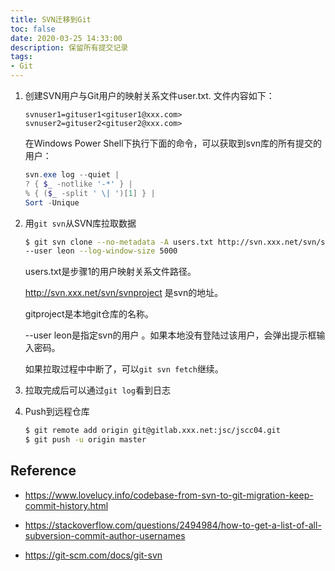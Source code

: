 ```yaml
---
title: SVN迁移到Git
toc: false
date: 2020-03-25 14:33:00
description: 保留所有提交记录
tags:
- Git
---
```


1. 创建SVN用户与Git用户的映射关系文件user.txt. 文件内容如下：

   ```
   svnuser1=gituser1<gituser1@xxx.com>
   svnuser2=gituser2<gituser2@xxx.com>
   ```

   在Windows Power Shell下执行下面的命令，可以获取到svn库的所有提交的用户：

   ```powershell
   svn.exe log --quiet |
   ? { $_ -notlike '-*' } |
   % { ($_ -split ' \| ')[1] } |
   Sort -Unique
   ```

2. 用`git svn`从SVN库拉取数据

   ```bash
   $ git svn clone --no-metadata -A users.txt http://svn.xxx.net/svn/svnproject gitproject \
   --user leon --log-window-size 5000
   ```

   users.txt是步骤1的用户映射关系文件路径。

   http://svn.xxx.net/svn/svnproject 是svn的地址。

   gitproject是本地git仓库的名称。

   --user leon是指定svn的用户 。如果本地没有登陆过该用户，会弹出提示框输入密码。

   如果拉取过程中中断了，可以`git svn fetch`继续。

3. 拉取完成后可以通过`git log`看到日志

4. Push到远程仓库

   ```bash
   $ git remote add origin git@gitlab.xxx.net:jsc/jscc04.git
   $ git push -u origin master
   ```

## Reference

- https://www.lovelucy.info/codebase-from-svn-to-git-migration-keep-commit-history.html
- https://stackoverflow.com/questions/2494984/how-to-get-a-list-of-all-subversion-commit-author-usernames

- https://git-scm.com/docs/git-svn


